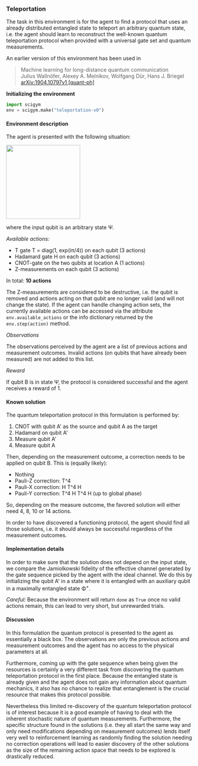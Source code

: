 ### Teleportation

The task in this environment is for the agent to find a protocol that uses an already distributed entangled state to teleport an arbitrary quantum state, i.e. the agent should learn to reconstruct the well-known quantum teleportation protocol when provided with a universal gate set and quantum measurements.

An earlier version of this environment has been used in
> Machine learning for long-distance quantum communication  
> Julius Wallnöfer, Alexey A. Melnikov, Wolfgang Dür, Hans J. Briegel  
> [arXiv:1904.10797v1 \[quant-ph\]](https://arxiv.org/abs/1904.10797v1)  

**Initializing the environment**
```python
import scigym
env = scigym.make("teleportation-v0")
```

#### Environment description

The agent is presented with the following situation:

<img src="https://user-images.githubusercontent.com/33934646/62476416-3ea60580-b7a7-11e9-9ee2-7bd6d79ce4dd.png" width="200">

where the input qubit is an arbitrary state Ψ.

*Available actions:*

* T gate T = diag(1, exp(iπ/4)) on each qubit (3 actions)
* Hadamard gate H on each qubit (3 actions)
* CNOT-gate on the two qubits at location A (1 actions)
* Z-measurements on each qubit (3 actions)

In total: **10 actions**

The Z-measurements are considered to be destructive, i.e. the qubit is removed and actions acting on that qubit are no longer valid (and will not change the state).
If the agent can handle changing action sets, the currently available actions can be accessed via the attribute `env.available_actions` or the info dictionary returned by the `env.step(action)` method.

*Observations*

The observations perceived by the agent are a list of previous actions and measurement outcomes. Invalid actions (on qubits that have already been measured) are not added to this list.

*Reward*

If qubit B is in state Ψ, the protocol is considered successful and the agent receives a reward of 1.


#### Known solution

The quantum teleportation protocol in this formulation is performed by:

1. CNOT with qubit A' as the source and qubit A as the target 
2. Hadamard on qubit A'
3. Measure qubit A'
4. Measure qubit A

Then, depending on the measurement outcome, a correction needs to be applied on qubit B. This is (equally likely):
* Nothing
* Pauli-Z correction: T^4
* Pauli-X correction: H T^4 H
* Pauli-Y correction: T^4 H T^4 H (up to global phase)

So, depending on the measure outcome, the favored solution will either need
4, 8, 10 or 14 actions.

In order to have discovered a functioning protocol, the agent should find all those solutions, i.e. it should always be successful regardless of the measurement outcomes.

#### Implementation details

In order to make sure that the solution does not depend on the input state,
we compare the Jamiolkowski fidelity of the effective channel generated by the
gate sequence picked by the agent with the ideal channel. We do this by
initializing the qubit A' in a state where it is entangled with an
auxiliary qubit in a maximally entangled state Φ<sup>+</sup>.

*Careful:* Because the environment will return `done` as `True` once no valid
actions remain, this can lead to very short, but unrewarded trials.

#### Discussion

In this formulation the quantum protocol is presented to the agent as essentially
a black box. The observations are only the previous actions and measurement
outcomes and the agent has no access to the physical parameters at all.

Furthermore, coming up with the gate sequence when being given the resources is
certainly a very different task from discovering the quantum teleportation
protocol in the first place. Because the entangled state is already given and
the agent does not gain any information about quantum mechanics, it also has
no chance to realize that entanglement is the crucial resource that makes this
protocol possible.

Nevertheless this limited re-discovery of the quantum teleportation protocol is
of interest because it is a good example of having to deal with the inherent
stochastic nature of quantum measurements. Furthermore, the specific structure
found in the solutions (i.e. they all start the same way and only need
modifications depending on measurement outcomes) lends itself very well to
reinforcement learning as randomly finding the solution needing no correction
operations will lead to easier discovery of the other solutions as the
size of the remaining action space that needs to be explored is drastically
reduced.
